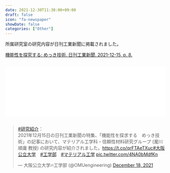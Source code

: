 ```yaml
---
date: 2021-12-30T11:30:00+09:00
draft: false
icon: "fa-newspaper"
showDate: false
categories: ["Other"]
---
```


所属研究室の研究内容が日刊工業新聞に掲載されました。

[機能性を探究する: めっき技術. 日刊工業新聞. 2021-12-15, p. 8.](https://www.nikkan.co.jp/space_pdfs/index/0062582)

<iframe class="hatenablogcard" style="width:100%;height:155px;margin:15px 0;max-width:680px;" title="2021年12月15日 特集・広告 | 日刊工業新聞 電子版" src="/blogCard/2112-Nikkan.html" frameborder="0" scrolling="no"></iframe>

<!-- <iframe class="hatenablogcard" style="width:90%;height:155px;margin:15px 0;max-width:680px;" title="2021年12月15日 特集・広告 | 日刊工業新聞 電子版" src="https://hatenablog-parts.com/embed?url=https://www.nikkan.co.jp/space_pdfs/index/0062582" frameborder="0" scrolling="no"></iframe> -->

<blockquote class="twitter-tweet" data-dnt="true" data-theme="light"><p lang="ja" dir="ltr"><a href="https://twitter.com/hashtag/%E7%A0%94%E7%A9%B6%E7%B4%B9%E4%BB%8B?src=hash&amp;ref_src=twsrc%5Etfw">#研究紹介</a>：<br>2021年12月15日の日刊工業新聞の特集、「機能性を探求する　めっき技術」の記事において、マテリアル工学科・信頼性材料研究グループ (瀧川順庸 教授) の研究内容が紹介されました。<a href="https://t.co/qrFTAeTXuc">https://t.co/qrFTAeTXuc</a><a href="https://twitter.com/hashtag/%E5%A4%A7%E9%98%AA%E5%85%AC%E7%AB%8B%E5%A4%A7%E5%AD%A6?src=hash&amp;ref_src=twsrc%5Etfw">#大阪公立大学</a>　<a href="https://twitter.com/hashtag/%E5%B7%A5%E5%AD%A6%E9%83%A8?src=hash&amp;ref_src=twsrc%5Etfw">#工学部</a>　<a href="https://twitter.com/hashtag/%E3%83%9E%E3%83%86%E3%83%AA%E3%82%A2%E3%83%AB%E5%B7%A5%E5%AD%A6?src=hash&amp;ref_src=twsrc%5Etfw">#マテリアル工学</a> <a href="https://t.co/4NA0bMdfKn">pic.twitter.com/4NA0bMdfKn</a></p>&mdash; 大阪公立大学🔥工学部 (@OMUengineering) <a href="https://twitter.com/OMUengineering/status/1472038407882870786?ref_src=twsrc%5Etfw">December 18, 2021</a></blockquote> <script async src="https://platform.twitter.com/widgets.js" charset="utf-8"></script>